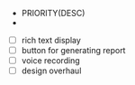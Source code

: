 - PRIORITY(DESC)
- 
- [ ] rich text display
- [ ] button for generating report
- [ ] voice recording
- [ ] design overhaul